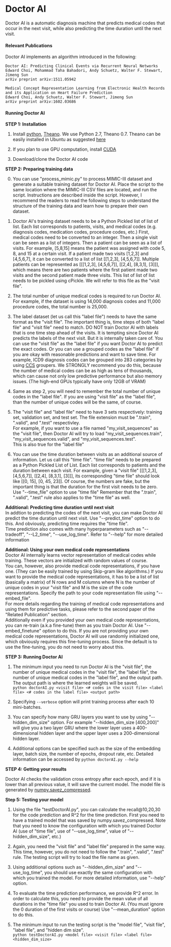 Doctor AI
=========================================

Doctor AI is a automatic diagnosis machine that predicts medical codes that occur in the next visit, while also predicting the time duration until the next visit.

#### Relevant Publications

Doctor AI implements an algorithm introduced in the following:

	Doctor AI: Predicting Clinical Events via Recurrent Neural Networks  
	Edward Choi, Mohammad Taha Bahadori, Andy Schuetz, Walter F. Stewart, Jimeng Sun  
	arXiv preprint arXiv:1511.05942
	
	Medical Concept Representation Learning from Electronic Health Records and its Application on Heart Failure Prediction  
	Edward Choi, Andy Schuetz, Walter F. Stewart, Jimeng Sun  
	arXiv preprint arXiv:1602.03686

#### Running Doctor AI

**STEP 1: Installation**  

1. Install [python](https://www.python.org/), [Theano](http://deeplearning.net/software/theano/index.html). We use Python 2.7, Theano 0.7. Theano can be easily installed in Ubuntu as suggested [here](http://deeplearning.net/software/theano/install_ubuntu.html#install-ubuntu)

2. If you plan to use GPU computation, install [CUDA](https://developer.nvidia.com/cuda-downloads)

3. Download/clone the Doctor AI code  

**STEP 2: Preparing training data**  

0. You can use "process_mimic.py" to process MIMIC-III dataset and generate a suitable training dataset for Doctor AI. Place the script to the same location where the MIMIC-III CSV files are located, and run the script. Instructions are described inside the script. However, I recommend the readers to read the following steps to understand the structure of the training data and learn how to prepare their own dataset.

1. Doctor AI's training dataset needs to be a Python Pickled list of list of list. Each list corresponds to patients, visits, and medical codes (e.g. diagnosis codes, medication codes, procedure codes, etc.)
First, medical codes need to be converted to an integer. Then a single visit can be seen as a list of integers. Then a patient can be seen as a list of visits.
For example, [5,8,15] means the patient was assigned with code 5, 8, and 15 at a certain visit.
If a patient made two visits [1,2,3] and [4,5,6,7], it can be converted to a list of list [[1,2,3], [4,5,6,7]].
Multiple patients can be represented as [[[1,2,3], [4,5,6,7]], [[2,4], [8,3,1], [3]]], which means there are two patients where the first patient made two visits and the second patient made three visits.
This list of list of list needs to be pickled using cPickle. We will refer to this file as the "visit file".

2. The total number of unique medical codes is required to run Doctor AI.
For example, if the dataset is using 14,000 diagnosis codes and 11,000 procedure codes, the total number is 25,000. 

3. The label dataset (let us call this "label file") needs to have the same format as the "visit file".
The important thing is, time steps of both "label file" and "visit file" need to match. DO NOT train Doctor AI with labels that is one time step ahead of the visits. It is tempting since Doctor AI predicts the labels of the next visit. But it is internally taken care of.
You can use the "visit file" as the "label file" if you want Doctor AI to predict the exact codes. 
Or you can use a grouped codes as the "label file" if you are okay with reasonable predictions and want to save time. 
For example, ICD9 diagnosis codes can be grouped into 283 categories by using [CCS](https://www.hcup-us.ahrq.gov/toolssoftware/ccs/ccs.jsp) groupers. 
We STRONGLY recommend you do this, because the number of medical codes can be as high as tens of thousands, 
which can cause not only low predictive performance but also memory issues. (The high-end GPUs typically have only 12GB of VRAM)

4. Same as step 2, you will need to remember the total number of unique codes in the "label file".
If you are using "visit file" as the "label file", than the number of unique codes will be the same, of course.

5. The "visit file" and "label file" need to have 3 sets respectively: training set, validation set, and test set.
The file extension must be ".train", ".valid", and ".test" respectivley.  
For example, if you want to use a file named "my_visit_sequences" as the "visit file", then Doctor AI will try to load "my_visit_sequences.train", "my_visit_sequences.valid", and "my_visit_sequences.test".  
This is also true for the "label file"

5. You can use the time duration between visits as an additional source of information. Let us call this "time file".
"time file" needs to be prepared as a Python Pickled List of List. Each list corresponds to patients and the duration between each visit.
For example, given a "visit file" [[[1,2,3], [4,5,6,7]], [[2,4], [8,3,1], [3]]], its corresponding "time file" should look like [[0, 15], [0, 45, 23]].
Of course, the numbers are fake, but the important thing is that the duration for the first visit needs to be zero. 
Use "--time\_file" option to use "time file"
Remember that the ".train", ".valid", ".test" rule also applies to the "time file" as well.

**Additional: Predicting time duration until next visit**  
In addtion to predicting the codes of the next visit, you can make Doctor AI predict the time duration until next visit. 
Use "--predict\_time" option to do this. And obviously, predicting time requires the "time file".  
Time prediction also comes with many hyperparameters such as "--tradeoff", "--L2\_time", "--use\_log\_time". 
Refer to "--help" for more detailed information

**Additional: Using your own medical code representations**  
Doctor AI internally learns vector representation of medical codes while training. These vectors are initialized with random values of course.  
You can, however, also provide medical code representations, if you have one. (They can be easily trained by using Skip-gram like algorithms.)
If you want to provide the medical code representations, it has to be a list of list (basically a matrix) of N rows and M columns where N is the number of unique codes in your "visit file" and M is the size of the code representations.
Specify the path to your code representation file using "--embed\_file".  
For more details regarding the training of medical code representations and using them for predictive tasks, please refer to the second paper of the "Related Publication" section.  
Additionally even if you provided your own medical code representations, you can re-train (a.k.a fine-tune) them as you train Doctor AI. 
Use "--embed\_finetune" option to do this. If you are not providing your own medical code representations, Doctor AI will use randomly initialized one, which obviously requires this fine-tuning process. Since the default is to use the fine-tuning, you do not need to worry about this.

**STEP 3: Running Doctor AI**  

1. The minimum input you need to run Doctor AI is the "visit file", the number of unique medical codes in the "visit file", 
the "label file", the number of unique medical codes in the "label file", and the output path. The output path is where the learned weights will be saved.  
`python doctorAI.py <visit file> <# codes in the visit file> <label file> <# codes in the label file> <output path>`  

2. Specifying `--verbose` option will print training process after each 10 mini-batches.

3. You can specify how many GRU layers you want to use by using "--hidden\_dim\_size" option.
For example "--hidden\_dim\_size \[400,200\]" will give you a two layer GRU where the lower layer uses a 400-dimensional hidden layer 
and the upper layer uses a 200-dimensional hidden layer.

4. Additional options can be specified such as the size of the embedding layer, batch size, the number of epochs, dropout rate, etc. Detailed information can be accessed by `python doctorAI.py --help`

**STEP 4: Getting your results**  

Doctor AI checks the validation cross entropy after each epoch, and if it is lower than all previous value, it will save the current model. The model file is generated by [numpy.savez_compressed](http://docs.scipy.org/doc/numpy-1.10.1/reference/generated/numpy.savez_compressed.html).

**Step 5: Testing your model**

1. Using the file "testDoctorAI.py", you can calculate the recall@10,20,30 for the code prediction and R^2 for the time prediction. First you need to have a trained model that was saved by numpy.savez\_compressed. Note that you need to know the configuration with which you trained Doctor AI (use of "time file", use of "--use\_log\_time", value of "--hidden\_dim\_size", etc.)

2. Again, you need the "visit file" and "label file" prepared in the same way. This time, however, you do not need to follow the ".train", ".valid", ".test" rule. The testing script will try to load the file name as given.

3. Using additional options such as "--hidden\_dim\_size" and "--use\_log\_time", you should use exactly the same configuration with which you trained the model. For more detailed information, use "--help" option.

4. To evaluate the time prediction performance, we provide R^2 error. In order to calculate this, you need to provide the mean value of all durations in the "time file" you used to train Doctor AI. (You must ignore the 0 duration of the first visits or course) Use "--mean\_duration" option to do this.

5. The minimum input to run the testing script is the "model file", "visit file", "label file", and "hidden dim size".  
`python testDoctorAI.py <model file> <visit file> <label file> <hidden_dim_size>`
